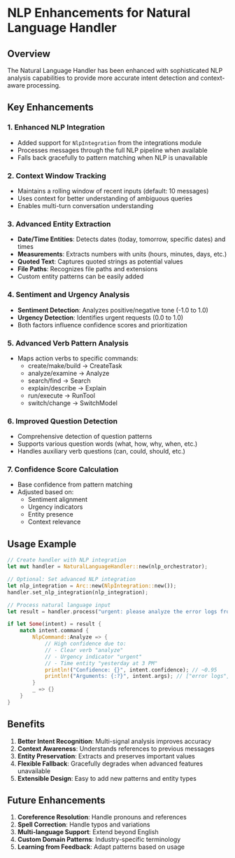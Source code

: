 # NLP Enhancements for Natural Language Handler

## Overview
The Natural Language Handler has been enhanced with sophisticated NLP analysis capabilities to provide more accurate intent detection and context-aware processing.

## Key Enhancements

### 1. Enhanced NLP Integration
- Added support for `NlpIntegration` from the integrations module
- Processes messages through the full NLP pipeline when available
- Falls back gracefully to pattern matching when NLP is unavailable

### 2. Context Window Tracking
- Maintains a rolling window of recent inputs (default: 10 messages)
- Uses context for better understanding of ambiguous queries
- Enables multi-turn conversation understanding

### 3. Advanced Entity Extraction
- **Date/Time Entities**: Detects dates (today, tomorrow, specific dates) and times
- **Measurements**: Extracts numbers with units (hours, minutes, days, etc.)
- **Quoted Text**: Captures quoted strings as potential values
- **File Paths**: Recognizes file paths and extensions
- Custom entity patterns can be easily added

### 4. Sentiment and Urgency Analysis
- **Sentiment Detection**: Analyzes positive/negative tone (-1.0 to 1.0)
- **Urgency Detection**: Identifies urgent requests (0.0 to 1.0)
- Both factors influence confidence scores and prioritization

### 5. Advanced Verb Pattern Analysis
- Maps action verbs to specific commands:
  - create/make/build → CreateTask
  - analyze/examine → Analyze
  - search/find → Search
  - explain/describe → Explain
  - run/execute → RunTool
  - switch/change → SwitchModel

### 6. Improved Question Detection
- Comprehensive detection of question patterns
- Supports various question words (what, how, why, when, etc.)
- Handles auxiliary verb questions (can, could, should, etc.)

### 7. Confidence Score Calculation
- Base confidence from pattern matching
- Adjusted based on:
  - Sentiment alignment
  - Urgency indicators
  - Entity presence
  - Context relevance

## Usage Example

```rust
// Create handler with NLP integration
let mut handler = NaturalLanguageHandler::new(nlp_orchestrator);

// Optional: Set advanced NLP integration
let nlp_integration = Arc::new(NlpIntegration::new());
handler.set_nlp_integration(nlp_integration);

// Process natural language input
let result = handler.process("urgent: please analyze the error logs from yesterday at 3 PM").await?;

if let Some(intent) = result {
    match intent.command {
        NlpCommand::Analyze => {
            // High confidence due to:
            // - Clear verb "analyze"
            // - Urgency indicator "urgent"
            // - Time entity "yesterday at 3 PM"
            println!("Confidence: {}", intent.confidence); // ~0.95
            println!("Arguments: {:?}", intent.args); // ["error logs", "yesterday at 3 PM"]
        }
        _ => {}
    }
}
```

## Benefits

1. **Better Intent Recognition**: Multi-signal analysis improves accuracy
2. **Context Awareness**: Understands references to previous messages
3. **Entity Preservation**: Extracts and preserves important values
4. **Flexible Fallback**: Gracefully degrades when advanced features unavailable
5. **Extensible Design**: Easy to add new patterns and entity types

## Future Enhancements

1. **Coreference Resolution**: Handle pronouns and references
2. **Spell Correction**: Handle typos and variations
3. **Multi-language Support**: Extend beyond English
4. **Custom Domain Patterns**: Industry-specific terminology
5. **Learning from Feedback**: Adapt patterns based on usage